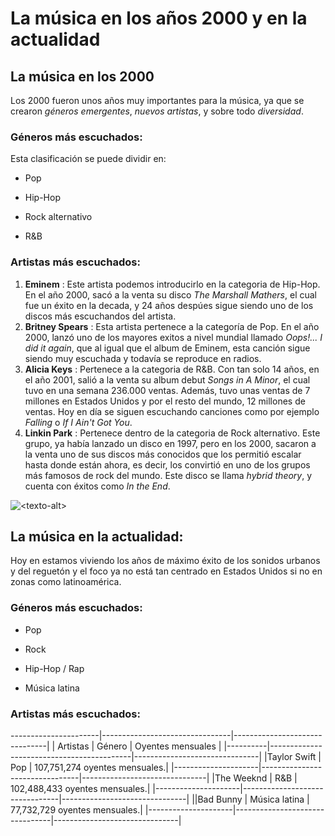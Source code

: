 # La música en los años 2000 y en la actualidad
## La música en los 2000
Los 2000 fueron unos años muy importantes para la música, ya que se crearon *géneros emergentes*, *nuevos artistas*, y sobre todo *diversidad*.
### Géneros más escuchados:
Esta clasificación se puede dividir en:
- Pop
* Hip-Hop
+ Rock alternativo
- R&B
### Artistas más escuchados:
1. **Eminem** : Este artista podemos introducirlo en la categoria de Hip-Hop.
En el año 2000, sacó a la venta su disco *The Marshall Mathers*, el cual fue un éxito
en la decada, y 24 años despúes sigue siendo uno de los discos más escuchandos del artista. 
2. **Britney Spears** : Esta artista pertenece a la categoría de Pop.
En el año 2000, lanzó uno de los mayores exitos a nivel mundial llamado *Oops!... I did it again*, que al igual que el album de Eminem, 
esta canción sigue siendo muy escuchada y todavía se reproduce en radios.
3. **Alicia Keys** : Pertenece a la categoria de R&B.
Con tan solo 14 años, en el año 2001, salió a la venta su album debut *Songs in A Minor*, el cual tuvo en una semana 236.000 ventas.
Además, tuvo unas ventas de 7 millones en Estados Unidos y por el resto del mundo, 12 millones de ventas.
Hoy en día se siguen escuchando canciones como por ejemplo *Falling* o *If I Ain't Got You*.
4. **Linkin Park** : Pertenece dentro de la categoria de Rock alternativo.
Este grupo, ya había lanzado un disco en 1997, pero en los 2000, sacaron a la venta uno de sus discos más conocidos que los permitió escalar hasta donde están 
ahora, es decir, los convirtió en uno de los grupos más famosos de rock del mundo.
Este disco se llama *hybrid theory*, y cuenta con éxitos como *In the End*.

<img alt="<texto-alt>" src="https://drive.google.com/file/d/1JUiP8HkwUlruRGwfzP9vTl8NaLH5OanL/view?usp=sharing">

## La música en la actualidad:
Hoy en estamos viviendo los años de máximo éxito de los sonidos urbanos y del reguetón y el foco ya no está tan centrado en Estados Unidos si no en zonas
como latinoamérica.
### Géneros más escuchados:
- Pop
* Rock
+ Hip-Hop / Rap
- Música latina
### Artistas más escuchados:
----------------------|--------------------------------|-------------------------------|
|       Artistas      |          Género                |      Oyentes mensuales        |
|----------|-------------------------------------------|-------------------------------|
|Taylor Swift         |           Pop                  | 107,751,274 oyentes mensuales.|
|---------------------|--------------------------------|-------------------------------|
|The Weeknd           |           R&B                  | 102,488,433 oyentes mensuales.|
|---------------------|--------------------------------|-------------------------------|
||Bad Bunny  |     Música latina              |  77,732,729 oyentes mensuales.| 
|---------------------|--------------------------------|-------------------------------|

